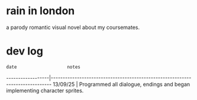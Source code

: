 # rain in london
a parody romantic visual novel about my coursemates.

# dev log

    date                   notes
------------------|------------------------------------------------------------------------------
13/09/25          | Programmed all dialogue, endings and began implementing character sprites.
